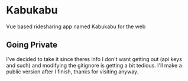 # Kabukabu
Vue based ridesharing app named Kabukabu for the web
## Going Private
I've decided to take it since theres info I don't want getting out (api keys and such) and modifying the gitignore is getting a bit tedious. I'll make a public version after I finish, thanks for visiting anyway.